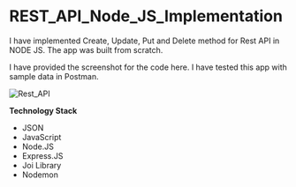 # REST_API_Node_JS_Implementation

I have implemented Create, Update, Put and Delete method for Rest API in NODE JS. The app was built from scratch.

I have provided the screenshot for the code here. I have tested this app with sample data in Postman.

![Rest_API](https://user-images.githubusercontent.com/16424882/93634565-70cbf400-f9b6-11ea-9cb9-01f848669db4.JPG)


**Technology Stack**
- JSON
- JavaScript
- Node.JS
- Express.JS
- Joi Library
- Nodemon









